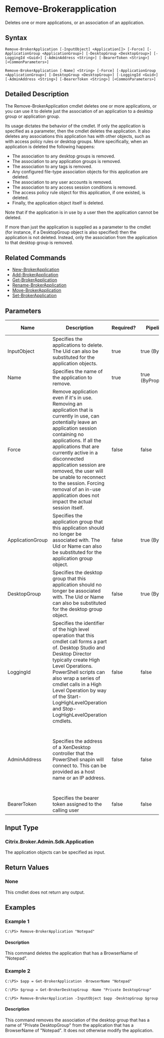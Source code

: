 ﻿
# Remove-Brokerapplication
Deletes one or more applications, or an association of an application.
## Syntax
```
Remove-BrokerApplication [-InputObject] <Application[]> [-Force] [-ApplicationGroup <ApplicationGroup>] [-DesktopGroup <DesktopGroup>] [-LoggingId <Guid>] [-AdminAddress <String>] [-BearerToken <String>] [<CommonParameters>]

Remove-BrokerApplication [-Name] <String> [-Force] [-ApplicationGroup <ApplicationGroup>] [-DesktopGroup <DesktopGroup>] [-LoggingId <Guid>] [-AdminAddress <String>] [-BearerToken <String>] [<CommonParameters>]
```
## Detailed Description
The Remove-BrokerApplication cmdlet deletes one or more applications, or you can use it to delete just the association of an application to a desktop group or application group.

Its usage dictates the behavior of the cmdlet. If only the application is specified as a parameter, then the cmdlet deletes the application. It also deletes any associations this application has with other objects, such as with access policy rules or desktop groups. More specifically, when an application is deleted the following happens:

* The association to any desktop groups is removed.
* The association to any application groups is removed.
* The association to any tags is removed.
* Any configured file-type association objects for this application are deleted.
* The association to any user accounts is removed.
* The association to any access session conditions is removed.
* The access policy rule object for this application, if one existed, is deleted.
* Finally, the application object itself is deleted.

Note that if the application is in use by a user then the application cannot be deleted.

If more than just the application is supplied as a parameter to the cmdlet (for instance, if a DesktopGroup object is also specified) then the application is not deleted. Instead, only the association from the application to that desktop group is removed.


## Related Commands

* [New-BrokerApplication](./New-BrokerApplication/)
* [Add-BrokerApplication](./Add-BrokerApplication/)
* [Get-BrokerApplication](./Get-BrokerApplication/)
* [Rename-BrokerApplication](./Rename-BrokerApplication/)
* [Move-BrokerApplication](./Move-BrokerApplication/)
* [Set-BrokerApplication](./Set-BrokerApplication/)
## Parameters
| Name   | Description | Required? | Pipeline Input | Default Value |
| --- | --- | --- | --- | --- |
| InputObject | Specifies the applications to delete. The Uid can also be substituted for the application objects. | true | true (ByValue) |  |
| Name | Specifies the name of the application to remove. | true | true (ByPropertyName) |  |
| Force | Remove application even if it's in use. Removing an application that is currently in use, can potentially leave an application session containing no applications. If all the applications that are currently active in a disconnected application session are removed, the user will be unable to reconnect to the session. Forcing removal of an in-use application does not impact the actual session itself. | false | false | false |
| ApplicationGroup | Specifies the application group that this application should no longer be associated with. The Uid or Name can also be substituted for the application group object. | false | true (ByValue) |  |
| DesktopGroup | Specifies the desktop group that this application should no longer be associated with. The Uid or Name can also be substituted for the desktop group object. | false | true (ByValue) |  |
| LoggingId | Specifies the identifier of the high level operation that this cmdlet call forms a part of. Desktop Studio and Desktop Director typically create High Level Operations. PowerShell scripts can also wrap a series of cmdlet calls in a High Level Operation by way of the Start-LogHighLevelOperation and Stop-LogHighLevelOperation cmdlets. | false | false |  |
| AdminAddress | Specifies the address of a XenDesktop controller that the PowerShell snapin will connect to. This can be provided as a host name or an IP address. | false | false | Localhost. Once a value is provided by any cmdlet, this value will become the default. |
| BearerToken | Specifies the bearer token assigned to the calling user | false | false |  |

## Input Type

### Citrix.Broker.Admin.Sdk.Application
The application objects can be specified as input.
## Return Values

### None
This cmdlet does not return any output.
## Examples

### Example 1
```
C:\PS> Remove-BrokerApplication "Notepad"
```
#### Description
This command deletes the application that has a BrowserName of "Notepad".
### Example 2
```
C:\PS> $app = Get-BrokerApplication -BrowserName "Notepad"

C:\PS> $group = Get-BrokerDesktopGroup -Name "Private DesktopGroup"

C:\PS> Remove-BrokerApplication -InputObject $app -DesktopGroup $group
```
#### Description
This command removes the association of the desktop group that has a name of "Private DesktopGroup" from the application that has a BrowserName of "Notepad". It does not otherwise modify the application.
